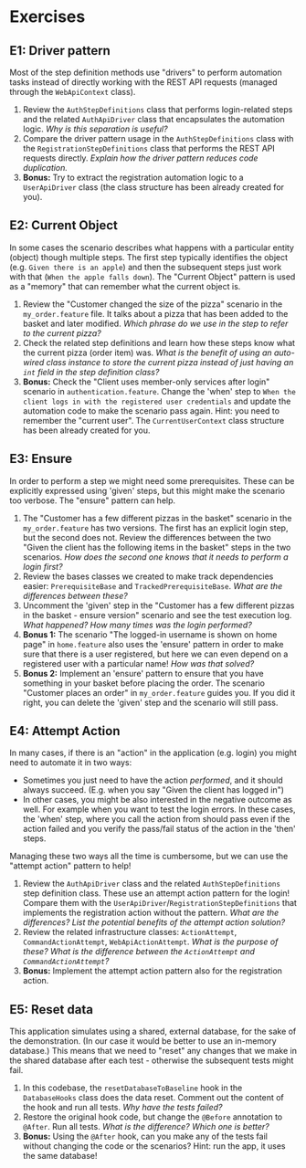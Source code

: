 # Exercises

## E1: Driver pattern

Most of the step definition methods use "drivers" to perform automation tasks instead of directly working with the REST API requests (managed through the `WebApiContext` class).

1. Review the `AuthStepDefinitions` class that performs login-related steps and the related `AuthApiDriver` class that encapsulates the automation logic. _Why is this separation is useful?_ 
2. Compare the driver pattern usage in the `AuthStepDefinitions` class with the `RegistrationStepDefinitions` class that performs the REST API requests directly. _Explain how the driver pattern reduces code duplication._
3. **Bonus:** Try to extract the registration automation logic to a `UserApiDriver` class (the class structure has been already created for you).

## E2: Current Object

In some cases the scenario describes what happens with a particular entity (object) though multiple steps. The first step typically identifies the object (e.g. `Given there is an apple`) and then the subsequent steps just work with that (`When the apple falls down`). The "Current Object" pattern is used as a "memory" that can remember what the current object is.

1. Review the "Customer changed the size of the pizza" scenario in the `my_order.feature` file. It talks about a pizza that has been added to the basket and later modified. _Which phrase do we use in the step to refer to the current pizza?_ 
2. Check the related step definitions and learn how these steps know what the current pizza (order item) was. _What is the benefit of using an auto-wired class instance to store the current pizza instead of just having an `int` field in the step definition class?_ 
3. **Bonus:** Check the "Client uses member-only services after login" scenario in `authentication.feature`. Change the 'when' step to `When the client logs in with the registered user credentials` and update the automation code to make the scenario pass again. Hint: you need to remember the "current user". The `CurrentUserContext` class structure has been already created for you. 

## E3: Ensure

In order to perform a step we might need some prerequisites. These can be explicitly expressed using 'given' steps, but this might make the scenario too verbose. The "ensure" pattern can help.

1. The "Customer has a few different pizzas in the basket" scenario in the `my_order.feature` has two versions. The first has an explicit login step, but the second does not. Review the differences between the two "Given the client has the following items in the basket" steps in the two scenarios. _How does the second one knows that it needs to perform a login first?_
2. Review the bases classes we created to make track dependencies easier: `PrerequisiteBase` and `TrackedPrerequisiteBase`. _What are the differences between these?_
3. Uncomment the 'given' step in the "Customer has a few different pizzas in the basket - ensure version" scenario and see the test execution log. _What happened? How many times was the login performed?_
4. **Bonus 1:** The scenario "The logged-in username is shown on home page" in `home.feature` also uses the 'ensure' pattern in order to make sure that there is a user registered, but here we can even depend on a registered user with a particular name! _How was that solved?_
5. **Bonus 2:** Implement an 'ensure' pattern to ensure that you have something in your basket before placing the order. The scenario "Customer places an order" in `my_order.feature` guides you. If you did it right, you can delete the 'given' step and the scenario will still pass.

## E4: Attempt Action

In many cases, if there is an "action" in the application (e.g. login) you might need to automate it in two ways:
* Sometimes you just need to have the action _performed_, and it should always succeed. (E.g. when you say "Given the client has logged in")
* In other cases, you might be also interested in the negative outcome as well. For example when you want to test the login errors. In these cases, the 'when' step, where you call the action from should pass even if the action failed and you verify the pass/fail status of the action in the 'then' steps.

Managing these two ways all the time is cumbersome, but we can use the "attempt action" pattern to help!

1. Review the `AuthApiDriver` class and the related `AuthStepDefinitions` step definition class. These use an attempt action pattern for the login! Compare them with the `UserApiDriver`/`RegistrationStepDefinitions` that implements the registration action without the pattern. _What are the differences? List the potential benefits of the attempt action solution?_
2. Review the related infrastructure classes: `ActionAttempt`, `CommandActionAttempt`, `WebApiActionAttempt`. _What is the purpose of these? What is the difference between the `ActionAttempt` and `CommandActionAttempt`?_
3. **Bonus:** Implement the attempt action pattern also for the registration action.

## E5: Reset data

This application simulates using a shared, external database, for the sake of the demonstration. (In our case it would be better to use an in-memory database.) This means that we need to "reset" any changes that we make in the shared database after each test - otherwise the subsequent tests might fail.

1. In this codebase, the `resetDatabaseToBaseline` hook in the `DatabaseHooks` class does the data reset. Comment out the content of the hook and run all tests. _Why have the tests failed?_
2. Restore the original hook code, but change the `@Before` annotation to `@After`. Run all tests. _What is the difference? Which one is better?_
3. **Bonus:** Using the `@After` hook, can you make any of the tests fail without changing the code or the scenarios? Hint: run the app, it uses the same database!
